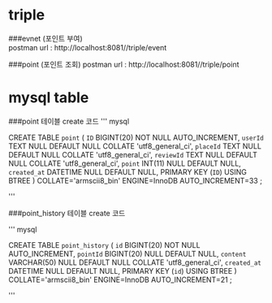 # triple

###evnet (포인트 부여)  
postman url : http://localhost:8081//triple/event

###point (포인트 조회)
postman url : http://localhost:8081//triple/point

# mysql table

###point 테이블 create 코드
''' mysql

  CREATE TABLE `point` (
    `ID` BIGINT(20) NOT NULL AUTO_INCREMENT,
    `userId` TEXT NULL DEFAULT NULL COLLATE 'utf8_general_ci',
    `placeId` TEXT NULL DEFAULT NULL COLLATE 'utf8_general_ci',
    `reviewId` TEXT NULL DEFAULT NULL COLLATE 'utf8_general_ci',
    `point` INT(11) NULL DEFAULT NULL,
    `created_at` DATETIME NULL DEFAULT NULL,
    PRIMARY KEY (`ID`) USING BTREE
  )
  COLLATE='armscii8_bin'
  ENGINE=InnoDB
  AUTO_INCREMENT=33
  ;

'''

###point_history 테이블 create 코드

''' mysql

  CREATE TABLE `point_history` (
    `id` BIGINT(20) NOT NULL AUTO_INCREMENT,
    `pointId` BIGINT(20) NULL DEFAULT NULL,
    `content` VARCHAR(50) NULL DEFAULT NULL COLLATE 'utf8_general_ci',
    `created_at` DATETIME NULL DEFAULT NULL,
    PRIMARY KEY (`id`) USING BTREE
  )
  COLLATE='armscii8_bin'
  ENGINE=InnoDB
  AUTO_INCREMENT=21
  ;

'''



